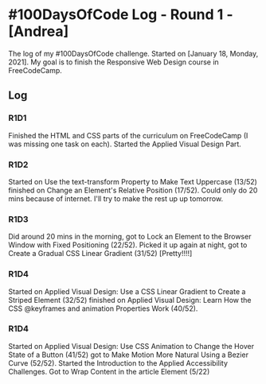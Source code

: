 # #100DaysOfCode Log - Round 1 - [Andrea]

The log of my #100DaysOfCode challenge. Started on [January 18, Monday, 2021]. My goal is to finish the Responsive Web Design course in FreeCodeCamp.

## Log

### R1D1 
Finished the HTML and CSS parts of the curriculum on FreeCodeCamp (I was missing one task on each). Started the Applied Visual Design Part.

### R1D2
Started on Use the text-transform Property to Make Text Uppercase (13/52) finished on Change an Element's Relative Position (17/52). Could only do 20 mins because of internet. I'll try to make the rest up up tomorrow.

### R1D3
Did around 20 mins in the morning, got to Lock an Element to the Browser Window with Fixed Positioning (22/52). Picked it up again at night, got to Create a Gradual CSS Linear Gradient (31/52) [Pretty!!!!]

### R1D4
Started on Applied Visual Design: Use a CSS Linear Gradient to Create a Striped Element (32/52) finished on Applied Visual Design: Learn How the CSS @keyframes and animation Properties Work (40/52). 

### R1D4
Started on Applied Visual Design: Use CSS Animation to Change the Hover State of a Button (41/52) got to Make Motion More Natural Using a Bezier Curve (52/52). Started the Introduction to the Applied Accessibility Challenges. Got to Wrap Content in the article Element (5/22)

